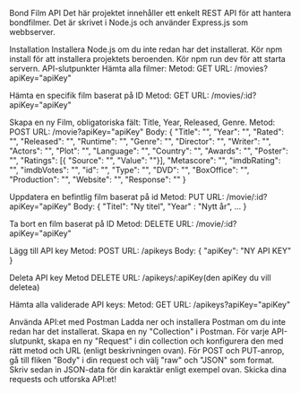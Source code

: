 Bond Film API
Det här projektet innehåller ett enkelt REST API för att hantera bondfilmer. Det är skrivet i Node.js och använder Express.js som webbserver.

Installation
Installera Node.js om du inte redan har det installerat.
Kör npm install för att installera projektets beroenden.
Kör npm run dev för att starta servern.
API-slutpunkter
Hämta alla filmer:
Metod: GET URL: /movies?apiKey="apiKey"

Hämta en specifik film baserat på ID
Metod: GET URL: /movies/:id?apiKey="apiKey"

Skapa en ny Film, obligatoriska fält: Title, Year, Released, Genre. 
Metod: POST URL: /movie?apiKey="apiKey" Body: 
{
   "Title": "",
   "Year": "",
   "Rated": "",
   "Released": "",
   "Runtime": "",
   "Genre": "",
   "Director": "",
   "Writer": "",
   "Actors": "",
   "Plot": "",
   "Language": "",
   "Country": "",
   "Awards": "",
   "Poster": "",
   "Ratings": [{ "Source": "", "Value": ""}],
   "Metascore": "",
   "imdbRating": "",
   "imdbVotes": "",
   "id": "",
   "Type": "",
   "DVD": "",
   "BoxOffice": "",
   "Production": "",
   "Website": "",
   "Response": ""
}

Uppdatera en befintlig film baserat på id
Metod: PUT URL: /movie/:id?apiKey="apiKey" Body: 
{ 
  "Titel": "Ny titel", 
  "Year" : "Nytt år", 
  ...
}

Ta bort en film baserat på ID
Metod: DELETE URL: /movie/:id?apiKey="apiKey"

Lägg till API key
Metod: POST URL: /apikeys Body: 
{
  "apiKey": "NY API KEY"
}

Deleta API key
Metod DELETE URL: /apikeys/:apiKey(den apiKey du vill deletea)

Hämta alla validerade API keys:
Metod: GET URL: /apikeys?apiKey="apiKey"

Använda API:et med Postman
Ladda ner och installera Postman om du inte redan har det installerat.
Skapa en ny "Collection" i Postman.
För varje API-slutpunkt, skapa en ny "Request" i din collection och konfigurera den med rätt metod och URL (enligt beskrivningen ovan).
För POST och PUT-anrop, gå till fliken "Body" i din request och välj "raw" och "JSON" som format. Skriv sedan in JSON-data för din karaktär enligt exempel ovan.
Skicka dina requests och utforska API:et!